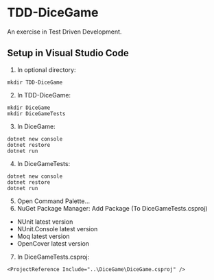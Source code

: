 # TDD-DiceGame
An exercise in Test Driven Development.

## Setup in Visual Studio Code
1. In optional directory:
```
mkdir TDD-DiceGame
```
2. In TDD-DiceGame:
```
mkdir DiceGame
mkdir DiceGameTests
```
3. In DiceGame:
```
dotnet new console
dotnet restore
dotnet run
```
4. In DiceGameTests:
```
dotnet new console
dotnet restore
dotnet run
```
5. Open Command Palette...
6. NuGet Package Manager: Add Package (To DiceGameTests.csproj)
* NUnit latest version
* NUnit.Console latest version
* Moq latest version
* OpenCover latest version
7. In DiceGameTests.csproj:
```
<ProjectReference Include="..\DiceGame\DiceGame.csproj" />
```